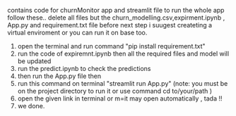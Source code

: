 contains code for churnMonitor app and streamlit file 
to run the whole app follow these..
delete all files but the churn_modelling.csv,expirment.ipynb , App.py and requirement.txt file
before next step i suugest createting a virtual enviroment or you can run it on base too.
1. open the terminal and run command "pip install requirement.txt"
2. run the code of expiremnt.ipynb then all the required files and model will be updated
3. run the predict.ipynb to check the predictions
4. then run the App.py file then
5. run this command on terminal "streamlit run App.py" (note: you must be on the project directory to run it or use command cd to/your/path )
6. open the given link in terminal or m=it may open automatically , tada !!
7. we done.
